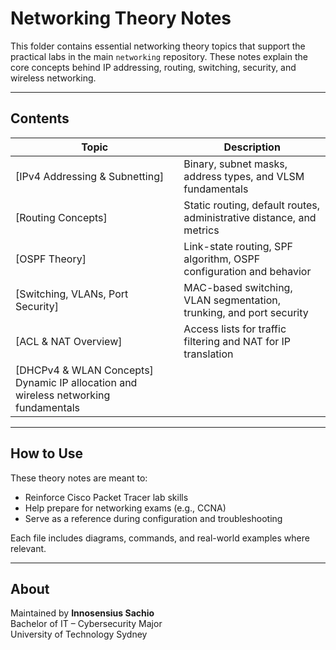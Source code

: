 # Networking Theory Notes

This folder contains essential networking theory topics that support the practical labs in the main `networking` repository. These notes explain the core concepts behind IP addressing, routing, switching, security, and wireless networking.

---

## Contents

| Topic | Description |
|-------|-------------|
| [IPv4 Addressing & Subnetting] | Binary, subnet masks, address types, and VLSM fundamentals |
| [Routing Concepts] | Static routing, default routes, administrative distance, and metrics |
| [OSPF Theory] | Link-state routing, SPF algorithm, OSPF configuration and behavior |
| [Switching, VLANs, Port Security]| MAC-based switching, VLAN segmentation, trunking, and port security |
| [ACL & NAT Overview] | Access lists for traffic filtering and NAT for IP translation |
| [DHCPv4 & WLAN Concepts] Dynamic IP allocation and wireless networking fundamentals |

---

## How to Use

These theory notes are meant to:
- Reinforce Cisco Packet Tracer lab skills
- Help prepare for networking exams (e.g., CCNA)
- Serve as a reference during configuration and troubleshooting

Each file includes diagrams, commands, and real-world examples where relevant.

---

## About

Maintained by **Innosensius Sachio**  
Bachelor of IT – Cybersecurity Major  
University of Technology Sydney  
